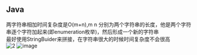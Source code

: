 ## Java
两字符串相加时间复杂度是O(m+n),m n 分别为两个字符串的长度，他是两个字符串逐个字符加起来(即enumeration枚举)，然后形成一个新的字符串  
最好使用StringBuider来拼接，在字符串很大的时候时间复杂度不会很高  
![2](https://user-images.githubusercontent.com/83968454/192902620-d949a2a2-b5a4-4be2-9b79-c61ecb107970.png)
![image](https://user-images.githubusercontent.com/83968454/192903145-8ed28348-de47-4a65-9eac-319fb0ed6f11.png)

